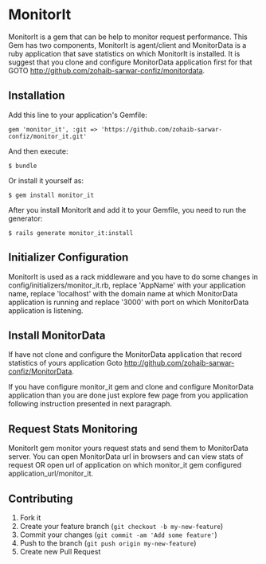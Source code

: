 # MonitorIt

MonitorIt is a gem that can be help to monitor request performance. This Gem has two components, MonitorIt is agent/client and MonitorData is a ruby application that save statistics on which MonitorIt is installed. It is suggest that you clone and configure MonitorData application first for that GOTO http://github.com/zohaib-sarwar-confiz/monitordata.

## Installation

Add this line to your application's Gemfile:

    gem 'monitor_it', :git => 'https://github.com/zohaib-sarwar-confiz/monitor_it.git'

And then execute:

    $ bundle

Or install it yourself as:

    $ gem install monitor_it

After you install MonitorIt and add it to your Gemfile, you need to run the generator:

    $ rails generate monitor_it:install

## Initializer Configuration

MonitorIt is used as a rack middleware and you have to do some changes in config/initializers/monitor_it.rb, replace 'AppName' with your application name, replace 'localhost' with the domain name at which MonitorData application is running and replace '3000' with port on which MonitorData application is listening.

## Install MonitorData

If have not clone and configure the MonitorData application that record statistics of yours application Goto http://github.com/zohaib-sarwar-confiz/MonitorData.

If you have configure monitor_it gem and clone and configure MonitorData application than you are done just explore few page from you application following instruction presented in next paragraph.

## Request Stats Monitoring
MonitorIt gem monitor yours request stats and send them to MonitorData server. You can open MonitorData url in browsers and can view stats of request OR open url of application on which monitor_it gem configured application_url/monitor_it.

## Contributing

1. Fork it
2. Create your feature branch (`git checkout -b my-new-feature`)
3. Commit your changes (`git commit -am 'Add some feature'`)
4. Push to the branch (`git push origin my-new-feature`)
5. Create new Pull Request